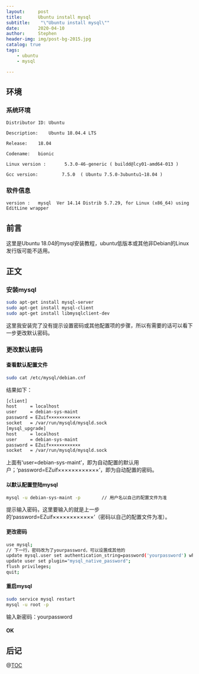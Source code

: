 ```yaml
---
layout:     post
title:      Ubuntu install mysql
subtitle:    "\"Ubuntu install mysql\""
date:       2020-04-10
author:     Stephen
header-img: img/post-bg-2015.jpg
catalog: true
tags:
    - ubuntu
    - mysql

---
```

## 环境
### 系统环境
```text
Distributor ID:	Ubuntu

Description:	Ubuntu 18.04.4 LTS

Release:	18.04

Codename:	bionic

Linux version :       5.3.0-46-generic ( buildd@lcy01-amd64-013 ) 

Gcc version:         7.5.0  ( Ubuntu 7.5.0-3ubuntu1~18.04 )
```

### 软件信息
```text
version : 	mysql  Ver 14.14 Distrib 5.7.29, for Linux (x86_64) using  EditLine wrapper
```
## 前言
这里是Ubuntu 18.04的mysql安装教程，ubuntu低版本或其他非Debian的Linux发行版可能不适用。

## 正文
### 安装mysql
```sh
sudo apt-get install mysql-server
sudo apt-get install mysql-client
sudo apt-get install libmysqlclient-dev
```

这里我安装完了没有提示设置密码或其他配置项的步骤，所以有需要的话可以看下一步更改默认密码。

### 更改默认密码
#### 查看默认配置文件
```sh
sudo cat /etc/mysql/debian.cnf
```
结果如下：
```sh
[client]
host     = localhost
user     = debian-sys-maint
password = EZuif××××××××××××
socket   = /var/run/mysqld/mysqld.sock
[mysql_upgrade]
host     = localhost
user     = debian-sys-maint
password = EZuif××××××××××××
socket   = /var/run/mysqld/mysqld.sock

```

上面有‘user=debian-sys-maint’，即为自动配置的默认用户；‘password=EZuif××××××××××××’，即为自动配置的密码。

#### 以默认配置登陆mysql
```sh
mysql -u debian-sys-maint -p        // 用户名以自己的配置文件为准
```
提示输入密码，这里要输入的就是上一步的‘password=EZuif××××××××××××’（密码以自己的配置文件为准）。

#### 更改密码
```sh
use mysql;
// 下一行，密码改为了yourpassword，可以设置成其他的
update mysql.user set authentication_string=password('yourpassword') where user='root' and Host ='localhost';
update user set plugin="mysql_native_password"; 
flush privileges;
quit;
```
#### 重启mysql
```sh
sudo service mysql restart
mysql -u root -p
```
输入新密码：yourpassword

#### OK



## 后记

@[TOC](这里写自定义目录标题)


